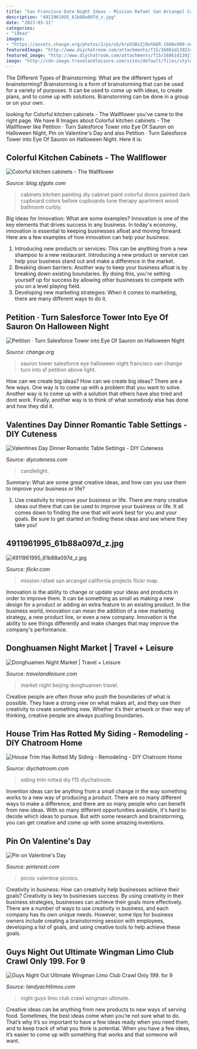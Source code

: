 ```yaml
---
title: "San Francisco Date Night Ideas - Mission Rafael San Arcangel California Projects Flickr Map"
description: "4911961995_61b88a097d_z.jpg"
date: "2023-03-31"
categories:
- "ideas"
images:
- "https://assets.change.org/photos/2/po/sb/brpOSBsZjNvhbER-1600x900-noPad.jpg?1539459934"
featuredImage: "http://www.diychatroom.com/attachments/f15/16861d1392140202t-house-trim-has-rotted-my-siding-img_5218.jpg"
featured_image: "http://www.diychatroom.com/attachments/f15/16861d1392140202t-house-trim-has-rotted-my-siding-img_5218.jpg"
image: "http://cdn-image.travelandleisure.com/sites/default/files/styles/1600x1000/public/1447869239/donghuamen-night-market-beijing-bj1115.jpg?itok=Bh3NYLFQ"
---
```



The Different Types of Brainstorming: What are the different types of brainstorming?
Brainstorming is a form of brainstorming that can be used for a variety of purposes. It can be used to come up with ideas, to create plans, and to come up with solutions. Brainstorming can be done in a group or on your own.

	

		
looking for Colorful kitchen cabinets - The Wallflower you've came to the right page. We have 8 Images about Colorful kitchen cabinets - The Wallflower like Petition · Turn Salesforce Tower into Eye Of Sauron on Halloween Night, Pin on Valentine&#039;s Day and also Petition · Turn Salesforce Tower into Eye Of Sauron on Halloween Night. Here it is:
		
    
## Colorful Kitchen Cabinets - The Wallflower

<img loading=lazy src="http://imgs.sfgate.com/blogs/images/sfgate/wallflower/2010/01/31/10-1-cabinets318x425.jpg" onerror="this.onerror=null;this.src='https://tse1.mm.bing.net/th?id=OIP.3h6HOJvbRz7uFZwILOZxCgAAAA&amp;pid=15.1';" alt="Colorful kitchen cabinets - The Wallflower">

_Source: blog.sfgate.com_

>cabinets kitchen painting diy cabinet paint colorful doors painted dark cupboard colors before cupboards tone therapy apartment wood bathroom curbly. 

	

Big Ideas for Innovation: What are some examples?
Innovation is one of the key elements that drives success in any business. In today's economy, innovation is essential to keeping businesses afloat and moving forward. Here are a few examples of how innovation can help your business: 
1. Introducing new products or services: This can be anything from a new shampoo to a new restaurant. Introducing a new product or service can help your business stand out and make a difference in the market. 
2. Breaking down barriers: Another way to keep your business afloat is by breaking down existing boundaries. By doing this, you're setting yourself up for success by allowing other businesses to compete with you on a level playing field. 
3. Developing new marketing strategies: When it comes to marketing, there are many different ways to do it.

    
## Petition · Turn Salesforce Tower Into Eye Of Sauron On Halloween Night

<img loading=lazy src="https://assets.change.org/photos/2/po/sb/brpOSBsZjNvhbER-1600x900-noPad.jpg?1539459934" onerror="this.onerror=null;this.src='https://tse3.mm.bing.net/th?id=OIP.QGsTDenaS6jbtAgBbwNAxAHaEK&amp;pid=15.1';" alt="Petition · Turn Salesforce Tower into Eye Of Sauron on Halloween Night">

_Source: change.org_

>sauron tower salesforce eye halloween night francisco san change turn into sf petition above light. 

	

How can we create big ideas?
How can we create big ideas? There are a few ways. One way is to come up with a problem that you want to solve. Another way is to come up with a solution that others have also tried and dont work. Finally, another way is to think of what somebody else has done and how they did it.

    
## Valentines Day Dinner Romantic Table Settings - DIY Cuteness

<img loading=lazy src="https://diycuteness.com/wp-content/uploads/2019/12/Valentines-Day-Dinner-Romantic-Table-Settings-1.jpg" onerror="this.onerror=null;this.src='https://tse3.mm.bing.net/th?id=OIP.ATfG0L_EgO8pAcUtiHwprwHaJ4&amp;pid=15.1';" alt="Valentines Day Dinner Romantic Table Settings - DIY Cuteness">

_Source: diycuteness.com_

>candlelight. 

	

Summary: What are some great creative ideas, and how can you use them to improve your business or life?
1. Use creativity to improve your business or life.
There are many creative ideas out there that can be used to improve your business or life. It all comes down to finding the one that will work best for you and your goals. Be sure to get started on finding these ideas and see where they take you!

    
## 4911961995_61b88a097d_z.jpg

<img loading=lazy src="http://farm5.staticflickr.com/4082/4911961995_61b88a097d_z.jpg" onerror="this.onerror=null;this.src='https://tse3.mm.bing.net/th?id=OIP.zHYUJEHEubrwM7riEIpR_gHaFj&amp;pid=15.1';" alt="4911961995_61b88a097d_z.jpg">

_Source: flickr.com_

>mission rafael san arcangel california projects flickr map. 

	

Innovation is the ability to change or update your ideas and products in order to improve them. It can be something as small as making a new design for a product or adding an extra feature to an existing product. In the business world, innovation can mean the addition of a new marketing strategy, a new product line, or even a new company. Innovation is the ability to see things differently and make changes that may improve the company's performance.

    
## Donghuamen Night Market | Travel + Leisure

<img loading=lazy src="http://cdn-image.travelandleisure.com/sites/default/files/styles/1600x1000/public/1447869239/donghuamen-night-market-beijing-bj1115.jpg?itok=Bh3NYLFQ" onerror="this.onerror=null;this.src='https://tse4.mm.bing.net/th?id=OIP.9ioVgRb-elQt8gXSGtKgtQHaEo&amp;pid=15.1';" alt="Donghuamen Night Market | Travel + Leisure">

_Source: travelandleisure.com_

>market night beijing donghuamen travel. 

	

Creative people are often those who push the boundaries of what is possible. They have a strong view on what makes art, and they use their creativity to create something new. Whether it’s their artwork or their way of thinking, creative people are always pushing boundaries.

    
## House Trim Has Rotted My Siding - Remodeling - DIY Chatroom Home

<img loading=lazy src="http://www.diychatroom.com/attachments/f15/16861d1392140202t-house-trim-has-rotted-my-siding-img_5218.jpg" onerror="this.onerror=null;this.src='https://tse2.mm.bing.net/th?id=OIP.d6_8rYwFxFfo3Hk_OmoQBwHaLI&amp;pid=15.1';" alt="House Trim Has Rotted My Siding - Remodeling - DIY Chatroom Home">

_Source: diychatroom.com_

>siding trim rotted diy f15 diychatroom. 

	

Invention ideas can be anything from a small change in the way something works to a new way of producing a product. There are so many different ways to make a difference, and there are so many people who can benefit from new ideas. With so many different opportunities available, it's hard to decide which ideas to pursue. But with some research and brainstorming, you can get creative and come up with some amazing inventions.

    
## Pin On Valentine&#039;s Day

<img loading=lazy src="https://i.pinimg.com/736x/17/16/02/17160225471ffd2f13a2af45c917e9ef--picnic-ideas-picnics.jpg" onerror="this.onerror=null;this.src='https://tse1.mm.bing.net/th?id=OIP.TO55nCOCk0aUc-1V1sEWXQHaFj&amp;pid=15.1';" alt="Pin on Valentine&#039;s Day">

_Source: pinterest.com_

>picnic valentine picnics. 

	

Creativity in business: How can creativity help businesses achieve their goals?
Creativity is key to businesses success. By using creativity in their business strategies, businesses can achieve their goals more effectively. There are a number of ways to use creativity in business, and each company has its own unique needs. However, some tips for business owners include creating a brainstorming session with employees, developing a list of goals, and using creative tools to help achieve these goals.

    
## Guys Night Out Ultimate Wingman Limo Club Crawl Only 199. For 9

<img loading=lazy src="https://landyachtlimos.com/limoservice/wp-content/uploads/Guys-night-out-ultimate-wingman-limo-club-crawl-1024x768.jpg" onerror="this.onerror=null;this.src='https://tse3.mm.bing.net/th?id=OIP.jZBb2a945T6_KpJ9Xyq7ogHaFj&amp;pid=15.1';" alt="Guys Night Out Ultimate Wingman Limo Club Crawl Only 199. for 9">

_Source: landyachtlimos.com_

>night guys limo club crawl wingman ultimate. 

	

Creative ideas can be anything from new products to new ways of serving food. Sometimes, the best ideas come when you’re not sure what to do. That’s why it’s so important to have a few ideas ready when you need them, and to keep track of what you think is potential. When you have a few ideas, it’s easier to come up with something that works and that someone will want.

